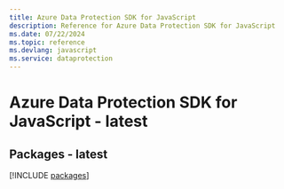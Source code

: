 ```yaml
---
title: Azure Data Protection SDK for JavaScript
description: Reference for Azure Data Protection SDK for JavaScript
ms.date: 07/22/2024
ms.topic: reference
ms.devlang: javascript
ms.service: dataprotection
---
```

# Azure Data Protection SDK for JavaScript - latest
## Packages - latest
[!INCLUDE [packages](data-protection-index.md)]